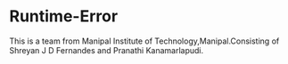 # Runtime-Error
 This is a team from Manipal Institute of Technology,Manipal.Consisting of Shreyan J D Fernandes and Pranathi Kanamarlapudi.
